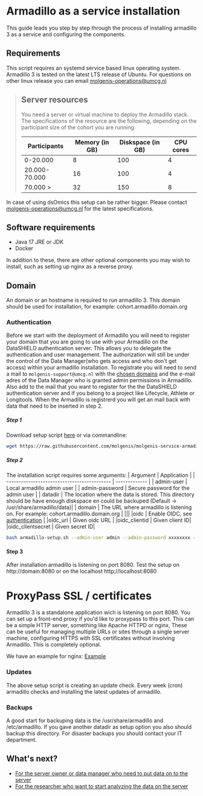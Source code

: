 # Armadillo as a service installation

This guide leads you step by step through the process of installing armadillo 3 as a service and configuring the components.

## Requirements
This script requires an systemd service based linux operating system. Armadillo 3 is tested on the latest LTS release of Ubuntu. For questions on other linux release you can email molgenis-operations@umcg.nl
> ## Server resources
>
> You need a server or virtual machine to deploy the Armadillo stack. The specifications of the resource are the following, depending on the participant size of the cohort you are running.
>
> | Participants  | Memory (in GB) | Diskspace (in GB) | CPU cores |
> | ------------- | -------------- | ----------------- | --------- |
> | 0-20.000      | 8              | 100               | 4         |
> | 20.000-70.000 | 16             | 100               | 4         |
> | 70.000 >      | 32             | 150               | 8         |

In case of using dsOmics this setup can be rather bigger. Please contact molgenis-operations@umcg.nl for the latest specifications.

## Software requirements

* Java 17 JRE or JDK
* Docker

In addition to these, there are other optional components you may wish to install, such as setting up nginx as a reverse proxy. 

## Domain
An domain or an hostname is required to run armadillo 3. This domain should be used for installation, for example: cohort.armadillo.domain.org

### Authentication
Before we start with the deployment of Armadillo you will need to register your domain that you are going to use with your Armadillo on the DataSHIELD authentication server. This allows you to delegate the authentication and user management. The authorization will still be under the control of the Data Manager(who gets access and who don't get access) within your armadillo installation. To registrate you will need to send a mail to `molgenis-support@umcg.nl` with the [chosen domains](#domain) and the e-mail adres of the Data Manager who is granted admin permissions in Armadillo. Also add to the mail that you want to register for the the DataSHIELD authentication server and if you belong to a project like Lifecycle, Athlete or Longitools. When the Armadillo is registrerd you will get an mail back with data that need to be inserted in step 2.


##### Step 1
Download setup script <a href="https://raw.githubusercontent.com/molgenis/molgenis-service-armadillo/master/scripts/install/armadillo-setup.sh" download="armadillo-setup.sh">here</a> or via commandline:
```bash
wget https://raw.githubusercontent.com/molgenis/molgenis-service-armadillo/master/scripts/install/armadillo-setup.sh
```
##### Step 2
The installation script requires some arguments:
| Argument                                    | Application   |
| ------------------------------------------- | ------------- |
| admin-user                                  | Local armadillo admin user            |
| admin-password                              | Secure password for the admin user    |
| datadir                                     | The location where the data is stored. This directory should be have enough diskspace en could be backuped (Default &rarr; /usr/share/armadillo/data)|
| domain                                      | The URL where armadillo is listening on. For example: cohort.armadillo.domain.org  |
|||
|oidc                                       | Enable OIDC, see [authentication](#Authentication) |
|oidc_url                                   | Given oidc URL |
|oidc_clientid | Given client ID|
|oidc_clientsecret | Given secret ID|

```bash
bash armadillo-setup.sh --admin-user admin --admin-password xxxxxxxx --domain armadillo.cohort.study.com --oidc --oidc_url https://lifecycle-auth.molgenis.org --oidc_clientid xxxxx --oidc_clientsecret xxxx'
```

#### Step 3
After installation armadillo is listening on port 8080. 
Test the setup on http://domain:8080 or on the localhost http://localhost:8080

# ProxyPass  SSL / certificates
Armadillo 3 is a standalone application wich is listening on port 8080. 
You can set up a front-end proxy if you'd like to proxypass to this port. This can be a simple HTTP server, something like Apache HTTPD or nginx, These can be useful for managing multiple URLs or sites through a single server machine, configuring HTTPS with SSL certificates without involving Armadillo. This is completely optional.

We have an example for nginx: [Example](https://raw.githubusercontent.com/molgenis/molgenis-service-armadillo/master/scripts/install/conf/armadillo-nginx.conf)


### Updates
The above setup script is creating an update check. Every week (cron) armadillo checks and installing the latest updates of armadillo.

### Backups
A good start for backuping data is the /usr/share/armadillo and /etc/armadillo. If you gave another datadir as setup option you also should backup this directory. For disaster backups you should contact your IT department.

## What's next?

* [For the server owner or data manager who need to put data on to the server](https://molgenis.github.io/molgenis-r-armadillo/)
* [For the researcher who want to start analyzing the data on the server](https://molgenis.github.io/molgenis-r-datashield/)
